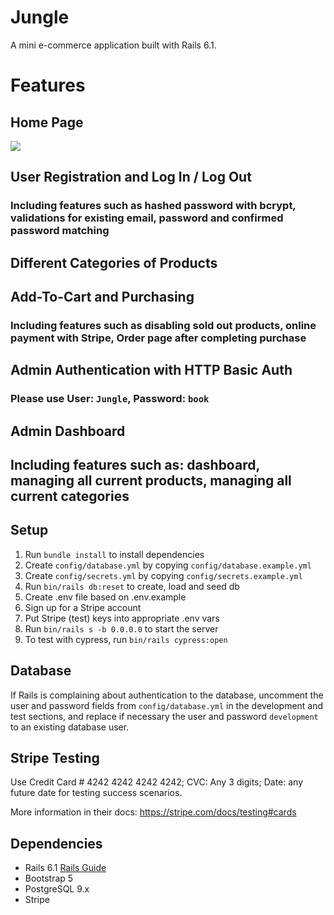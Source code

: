 # Jungle

A mini e-commerce application built with Rails 6.1.

# Features

## Home Page

![](https://github.com/terrynguyen100/jungle-rails/blob/573e793bd35e7e3c1fedf294fe9da8c4627d3bb4/doc/1_Homepage.gif)

## User Registration and Log In / Log Out
### Including features such as hashed password with bcrypt, validations for existing email, password and confirmed password matching

## Different Categories of Products

## Add-To-Cart and Purchasing
### Including features such as disabling sold out products, online payment with Stripe, Order page after completing purchase

## Admin Authentication with HTTP Basic Auth
### Please use User: `Jungle`, Password: `book`

## Admin Dashboard
## Including features such as: dashboard, managing all current products, managing all current categories


## Setup

1. Run `bundle install` to install dependencies
2. Create `config/database.yml` by copying `config/database.example.yml`
3. Create `config/secrets.yml` by copying `config/secrets.example.yml`
4. Run `bin/rails db:reset` to create, load and seed db
5. Create .env file based on .env.example
6. Sign up for a Stripe account
7. Put Stripe (test) keys into appropriate .env vars
8. Run `bin/rails s -b 0.0.0.0` to start the server
9. To test with cypress, run `bin/rails cypress:open`


## Database

If Rails is complaining about authentication to the database, uncomment the user and password fields from `config/database.yml` in the development and test sections, and replace if necessary the user and password `development` to an existing database user.

## Stripe Testing

Use Credit Card # 4242 4242 4242 4242; CVC: Any 3 digits; Date: any future date for testing success scenarios.

More information in their docs: <https://stripe.com/docs/testing#cards>

## Dependencies

- Rails 6.1 [Rails Guide](http://guides.rubyonrails.org/v6.1/)
- Bootstrap 5
- PostgreSQL 9.x
- Stripe
